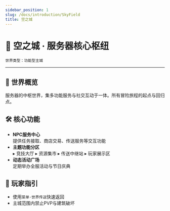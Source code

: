 ```yaml
---
sidebar_position: 1
slug: /docs/introduction/SkyField
title: 空之城
---
```


# 🌆 空之城 · 服务器核心枢纽
`世界类型：功能型主城`

---

## 🌟 世界概览
服务器的中枢世界，集多功能服务与社交互动于一体。所有冒险旅程的起点与回归点。

## 🛠️ 核心功能
- **NPC服务中心**  
  提供任务接取、商店交易、传送服务等交互功能
- **主题功能分区**  
  ▸ 竞技大厅 ▸ 资源集市 ▸ 传送中继站 ▸ 玩家展示区
- **动态活动广场**  
  定期举办全服活动与节日庆典

## 📍 玩家指引
- 使用`菜单·世界传送`快速返回
- 主城范围内禁止PVP与建筑破坏